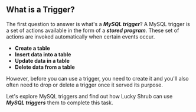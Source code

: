 ## **What is a Trigger?**

The first question to answer is what's a ***MySQL trigger***? A MySQL trigger is a set of actions available in the form of a ***stored program***. These set of actions are invoked automatically when certain events occur.

  + **Create a table**
  + **Insert data into a table**
  + **Update data in a table**
  + **Delete data from a table**

However, before you can use a trigger, you need to create it and you'll also often need to drop or delete a trigger once it served its purpose.

Let's explore MySQL triggers and find out how Lucky Shrub can use ***MySQL triggers*** them to complete this task.

